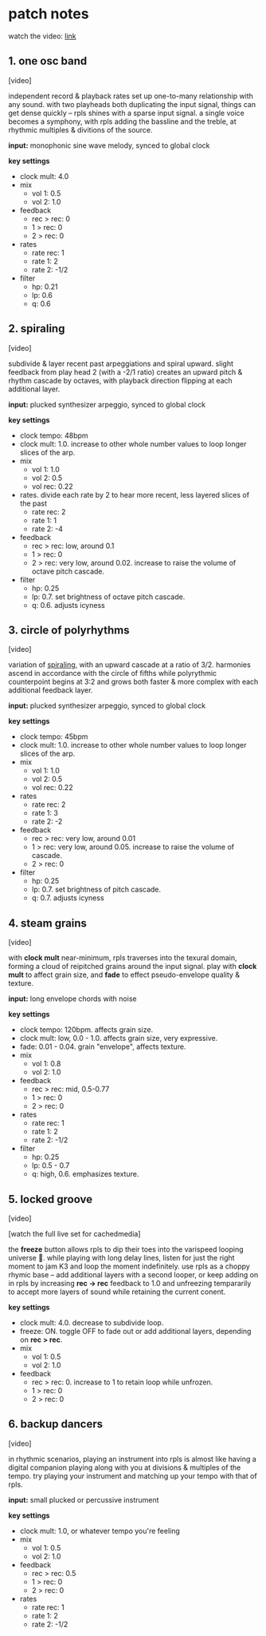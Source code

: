 # patch notes

watch the video: [link](https://www.youtube.com/watch?v=AUcsdTWoAys)

## 1. one osc band

[video]

independent record & playback rates set up one-to-many relationship with any sound. with two playheads both duplicating the input signal, things can get dense quickly – rpls shines with a sparse input signal. a single voice becomes a symphony, with rpls adding the bassline and the treble, at rhythmic multiples & divitions of the source.

**input:** monophonic sine wave melody, synced to global clock

**key settings**
- clock mult: 4.0
- mix
  - vol 1: 0.5
  - vol 2: 1.0
- feedback
  - rec > rec: 0
  - 1 > rec: 0
  - 2 > rec: 0
- rates
  - rate rec: 1
  - rate 1: 2
  - rate 2: -1/2
- filter
  - hp: 0.21
  - lp: 0.6
  - q: 0.6


## 2. spiraling

[video]

subdivide & layer recent past arpeggiations and spiral upward. slight feedback from play head 2 (with a -2/1 ratio) creates an upward pitch & rhythm cascade by octaves, with playback direction flipping at each additional layer.

**input:** plucked synthesizer arpeggio, synced to global clock

**key settings**
- clock tempo: 48bpm
- clock mult: 1.0. increase to other whole number values to loop longer slices of the arp.
- mix
  - vol 1: 1.0
  - vol 2: 0.5
  - vol rec: 0.22
- rates. divide each rate by 2 to hear more recent, less layered slices of the past
  - rate rec: 2
  - rate 1: 1
  - rate 2: -4
- feedback
  - rec > rec: low, around 0.1
  - 1 > rec: 0
  - 2 > rec: very low, around 0.02. increase to raise the volume of octave pitch cascade.
- filter
  - hp: 0.25
  - lp: 0.7. set brightness of octave pitch cascade.
  - q: 0.6. adjusts icyness

## 3. circle of polyrhythms

[video]

variation of [spiraling](#2-spiraling), with an upward cascade at a ratio of 3/2. harmonies ascend in accordance with the circle of fifths while polyrythmic counterpoint begins at 3:2 and grows both faster & more complex with each additional feedback layer.

**input:** plucked synthesizer arpeggio, synced to global clock

**key settings**
- clock tempo: 45bpm
- clock mult: 1.0. increase to other whole number values to loop longer slices of the arp.
- mix
  - vol 1: 1.0
  - vol 2: 0.5
  - vol rec: 0.22
- rates
  - rate rec: 2
  - rate 1: 3
  - rate 2: -2
- feedback
  - rec > rec: very low, around 0.01
  - 1 > rec: very low, around 0.05. increase to raise the volume of cascade.
  - 2 > rec: 0
- filter
  - hp: 0.25
  - lp: 0.7. set brightness of pitch cascade.
  - q: 0.7. adjusts icyness

## 4. steam grains

[video]

with **clock mult** near-minimum, rpls traverses into the texural domain, forming a cloud of reipitched grains around the input signal. play with **clock mult** to affect grain size, and **fade** to effect pseudo-envelope quality & texture.

**input:** long envelope chords with noise

**key settings**
- clock tempo: 120bpm. affects grain size.
- clock mult: low, 0.0 - 1.0. affects grain size, very expressive.
- fade: 0.01 - 0.04. grain "envelope", affects texture.
- mix
  - vol 1: 0.8
  - vol 2: 1.0
- feedback
  - rec > rec: mid, 0.5-0.77
  - 1 > rec: 0
  - 2 > rec: 0
- rates
  - rate rec: 1
  - rate 1: 2
  - rate 2: -1/2
- filter
  - hp: 0.25
  - lp: 0.5 - 0.7
  - q: high, 0.6. emphasizes texture.

## 5. locked groove

[video]

[watch the full live set for cachedmedia]

the **freeze** button allows rpls to dip their toes into the varispeed looping universe 🔂. while playing with long delay lines, listen for just the right moment to jam K3 and loop the moment indefinitely. use rpls as a choppy rhymic base – add additional layers with a second looper, or keep adding on in rpls by increasing **rec -> rec** feedback to 1.0 and unfreezing tempararily to accept more layers of sound while retaining the current conent.

**key settings**
- clock mult: 4.0. decrease to subdivide loop.
- freeze: ON. toggle OFF to fade out or add additional layers, depending on **rec > rec**.
- mix
  - vol 1: 0.5
  - vol 2: 1.0
- feedback
  - rec > rec: 0. increase to 1 to retain loop while unfrozen.
  - 1 > rec: 0
  - 2 > rec: 0


## 6. backup dancers

[video]

in rhythmic scenarios, playing an instrument into rpls is almost like having a digital companion playing along with you at divisions & multiples of the tempo. try playing your instrument and matching up your tempo with that of rpls.

**input:** small plucked or percussive instrument

**key settings**
- clock mult: 1.0, or whatever tempo you're feeling
- mix
  - vol 1: 0.5
  - vol 2: 1.0
- feedback
  - rec > rec: 0.5
  - 1 > rec: 0
  - 2 > rec: 0
- rates
  - rate rec: 1
  - rate 1: 2
  - rate 2: -1/2

